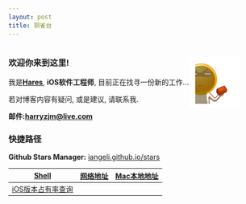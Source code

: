```yaml
---
layout: post
title: 铜雀台
---
```


<div style="display:flex;justify-content:space-between;align-items:center;">
  <div>
    <h3>欢迎你来到这里!</h3>
    <p>我是<a style="display:inline-block;" href="https://github.com/harryzjm"><b>Hares</b></a>, <b>iOS软件工程师</b>, 目前正在找寻一份新的工作...</p>
    <p>若对博客内容有疑问, 或是建议, 请联系我.</p>
    <b>邮件:<a style="display:inline-block;" href="mailto:harryzjm@live.com">harryzjm@live.com</a></b>
  </div>
  <div align="left"  style="flex:1 0;">
    <img src="/assets/photo/welcome.gif">
  </div>
</div>

### 快捷路径    

**Github Stars Manager:**  [iangeli.github.io/stars](https://iangeli.github.io/stars)

[Shell](https://iangeli.com/2014/01/15/shell.html) | [网络地址](https://harryzjm.github.io/2018/06/12/%E7%BD%91%E7%BB%9C%E5%9C%B0%E5%9D%80.html) | [Mac本地地址](https://iangeli.com/2018/06/13/Mac%E6%9C%AC%E5%9C%B0%E5%9C%B0%E5%9D%80.html)  
-- | -- | --  
[iOS版本占有率查询](https://developer.apple.com/support/app-store/) |  |   





